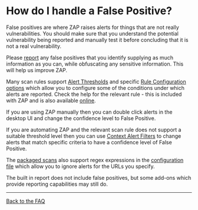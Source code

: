 # How do I handle a False Positive?

False positives are where ZAP raises alerts for things that are not really vulnerabilities.
You should make sure that you understand the potential vulnerability being reported and manually test it before concluding that it is not a real vulnerability.

Please [report](https://github.com/zaproxy/zaproxy/issues/new?labels=bug&template=Bug_report.md) any false positives that you identify supplying as much information as you can, while obfuscating any sensitive information. This will help us improve ZAP.

Many scan rules support [Alert Thresholds](https://github.com/zaproxy/zap-core-help/wiki/HelpUiDialogsScanpolicy#threshold) and specific [Rule Configuration options](https://github.com/zaproxy/zap-core-help/wiki/HelpUiDialogsOptionsRuleconfig) which allow you to configure some of the conditions under which alerts are reported. Check the help for the relevant rule - this is included with ZAP and is also available [online](https://github.com/zaproxy/zap-extensions/wiki).

If you are using ZAP manually then you can double click alerts in the desktop UI and change the confidence level to False Positive.

If you are automating ZAP and the relevant scan rule does not support a suitable threshold level then you can use [Context Alert Filters](https://github.com/zaproxy/zap-extensions/wiki/HelpAddonsAlertFiltersAlertFilter) to change alerts that match specific criteria to have a confidence level of False Positive.

The [packaged scans](https://github.com/zaproxy/zaproxy/wiki/Packaged-Scans) also support regex expressions in the [configuration file](https://github.com/zaproxy/zaproxy/wiki/ZAP-Baseline-Scan#configuration-file) which allow you to ignore alerts for the URLs you specify.

The built in report does not include false positives, but some add-ons which provide reporting capabilities may still do.

---

[Back to the FAQ](FAQtoplevel)